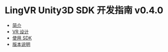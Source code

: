 # LingVR Unity3D SDK 开发指南 v0.4.0

* [简介](introduction.md)
* [VR 设计](design.md)
* [使用 SDK](development.md)
* [版本说明](release.md)